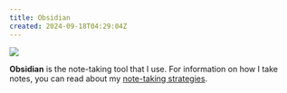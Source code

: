 ```yaml
---
title: Obsidian
created: 2024-09-18T04:29:04Z
---
```


<div class="banner">

![](../blog/20240607175533-graph.png)

</div>

**Obsidian** is the note-taking tool that I use. For information on how I take notes, you can read about my [note-taking strategies](../notes/note-taking-strategy.md).
